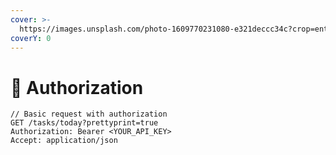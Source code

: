 ```yaml
---
cover: >-
  https://images.unsplash.com/photo-1609770231080-e321deccc34c?crop=entropy&cs=srgb&fm=jpg&ixid=MnwxOTcwMjR8MHwxfHNlYXJjaHwyfHxLZXl8ZW58MHx8fHwxNjM0Njc2MjMz&ixlib=rb-1.2.1&q=85
coverY: 0
---
```


# 🔐 Authorization

```http
// Basic request with authorization
GET /tasks/today?prettyprint=true
Authorization: Bearer <YOUR_API_KEY>
Accept: application/json
```
